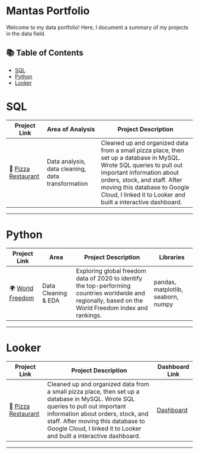 # Mantas Portfolio

Welcome to my data portfolio! Here, I document a summary of my projects in the data field. 

## 📚 Table of Contents
- [SQL](#sql)
- [Python](#python)
- [Looker](#looker)

# SQL

| Project Link | Area of Analysis | Project Description | 
|---|---|---|
| 🍕 [Pizza Restaurant](https://github.com/MantasTech/Restaurant-Database/blob/main/Pizza%20Restaurant%20Project.md) | Data analysis, data cleaning, data transformation | Cleaned up and organized data from a small pizza place, then set up a database in MySQL. Wrote SQL queries to pull out important information about orders, stock, and staff. After moving this database to Google Cloud, I linked it to Looker and built a interactive dashboard. |

***

# Python

| Project Link | Area | Project Description | Libraries |    
|---|---|---|---|
| 🌍 [World Freedom](https://github.com/MantasTech/World-Freedom/blob/main/README.md) | Data Cleaning & EDA | Exploring global freedom data of 2020 to identify the top-performing countries worldwide and regionally, based on the World Freedom Index and rankings. | pandas, matplotlib, seaborn, numpy | 


***

# Looker

| Project Link | Project Description | Dashboard Link |
|---|---|---|
| 🍕 [Pizza Restaurant](https://github.com/MantasTech/Restaurant-Database/blob/main/Pizza%20Restaurant%20Project.md) | Cleaned up and organized data from a small pizza place, then set up a database in MySQL. Wrote SQL queries to pull out important information about orders, stock, and staff. After moving this database to Google Cloud, I linked it to Looker and built a interactive dashboard. | [Dashboard](https://lookerstudio.google.com/reporting/ccbfff85-91a8-428c-901f-695bae4161c9) |


***
